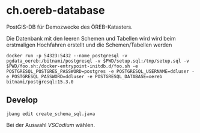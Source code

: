# ch.oereb-database

PostGIS-DB für Demozwecke des ÖREB-Katasters.

Die Datenbank mit den leeren Schemen und Tabellen wird wird beim erstmaligen Hochfahren erstellt und die Schemen/Tabellen werden  

```
docker run -p 54323:5432 --name postgresql -v pgdata_oereb:/bitnami/postgresql -v $PWD/setup.sql:/tmp/setup.sql -v $PWD/foo.sh:/docker-entrypoint-initdb.d/foo.sh -e POSTGRESQL_POSTGRES_PASSWORD=postgres -e POSTGRESQL_USERNAME=ddluser -e POSTGRESQL_PASSWORD=ddluser -e POSTGRESQL_DATABASE=oereb bitnami/postgresql:15.3.0
```



## Develop

```
jbang edit create_schema_sql.java
```

Bei der Auswahl _VSCodium_ wählen.

